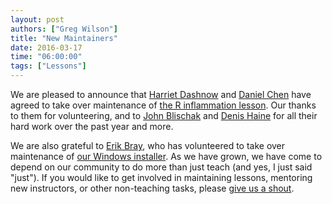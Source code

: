 ```yaml
---
layout: post
authors: ["Greg Wilson"]
title: "New Maintainers"
date: 2016-03-17
time: "06:00:00"
tags: ["Lessons"]
---
```

We are pleased to announce that [Harriet Dashnow]({{site.baseurl}}/team/#dashnow_harriet)
and [Daniel Chen]({{site.baseurl}}/team/#chen_daniel)
have agreed to take over maintenance of [the R inflammation lesson]({{site.github_url}}/r-novice-inflammation).
Our thanks to them for volunteering,
and to [John Blischak]({{site.baseurl}}/team/#blischak_j)
and [Denis Haine]({{site.baseurl}}/team/#haine_denis)
for all their hard work over the past year and more.

We are also grateful to [Erik Bray]({{site.baseurl}}/team/#bray_e),
who has volunteered to take over maintenance of
[our Windows installer]({{site.github_url}}/windows-installer).
As we have grown,
we have come to depend on our community to do more than just teach
(and yes, I just said "just").
If you would like to get involved in maintaining lessons,
mentoring new instructors,
or other non-teaching tasks,
please [give us a shout](mailto:{{site.contact}}).
